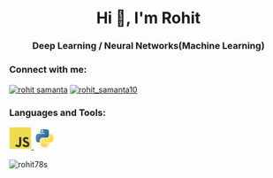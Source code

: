 <h1 align="center">Hi 👋, I'm Rohit</h1>
<h3 align="center">Deep Learning / Neural Networks(Machine Learning)</h3>

<h3 align="left">Connect with me:</h3>
<p align="left">
<a href="https://linkedin.com/in/rohit samanta" target="blank"><img align="center" src="https://raw.githubusercontent.com/rahuldkjain/github-profile-readme-generator/master/src/images/icons/Social/linked-in-alt.svg" alt="rohit samanta" height="30" width="40" /></a>
<a href="https://instagram.com/rohit_samanta10" target="blank"><img align="center" src="https://raw.githubusercontent.com/rahuldkjain/github-profile-readme-generator/master/src/images/icons/Social/instagram.svg" alt="rohit_samanta10" height="30" width="40" /></a>
</p>

<h3 align="left">Languages and Tools:</h3>
<p align="left"> <a href="https://developer.mozilla.org/en-US/docs/Web/JavaScript" target="_blank" rel="noreferrer"> <img src="https://raw.githubusercontent.com/devicons/devicon/master/icons/javascript/javascript-original.svg" alt="javascript" width="40" height="40"/> </a> <a href="https://www.python.org" target="_blank" rel="noreferrer"> <img src="https://raw.githubusercontent.com/devicons/devicon/master/icons/python/python-original.svg" alt="python" width="40" height="40"/> </a> </p>

<p><img align="center" src="https://github-readme-stats.vercel.app/api/top-langs?username=rohit78s&show_icons=true&locale=en&layout=compact" alt="rohit78s" /></p>
